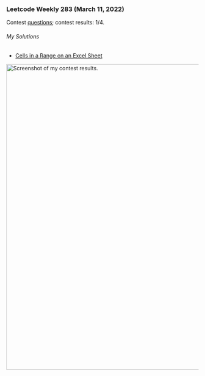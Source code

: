 ### Leetcode Weekly 283 (March 11, 2022)
Contest [questions](https://leetcode.com/contest/weekly-contest-283/ 'Link to Contest Questions'); 
contest results: 1/4.

###### My Solutions
* [Cells in a Range on an Excel Sheet](https://github.com/ez2rok/coding-contests/blob/main/week8/contests/leetcode_weekly_283/cells_in_a_range_on_an_excel_sheet.py)

<img src="leetcode_weekly_283.png" alt="Screenshot of my contest results." width="800"/>
